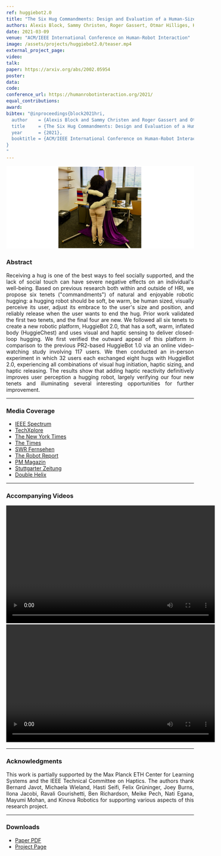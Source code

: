 ```yaml
---
ref: huggiebot2.0
title: "The Six Hug Commandments: Design and Evaluation of a Human-Sized Hugging Robot with Visual and Haptic Perception"
authors: Alexis Block, Sammy Christen, Roger Gassert, Otmar Hilliges, Katherine Kuchenbecker
date: 2021-03-09
venue: "ACM/IEEE International Conference on Human-Robot Interaction"
image: /assets/projects/huggiebot2.0/teaser.mp4
external_project_page: 
video: 
talk: 
paper: https://arxiv.org/abs/2002.05954
poster: 
data: 
code: 
conference_url: https://humanrobotinteraction.org/2021/
equal_contributions: 
award: 
bibtex: "@inproceedings{block2021hri,
  author    = {Alexis Block and Sammy Christen and Roger Gassert and Otmar Hilliges and Katherine J. Kuchenbecker},
  title     = {The Six Hug Commandments: Design and Evaluation of a Human-Sized Hugging Robot with Visual and Haptic Perception},
  year      = {2021},
  booktitle = {ACM/IEEE International Conference on Human-Robot Interaction}
}
"
---
```


<img class="fullcol" src="/assets/projects/huggiebot2.0/huggiebot2.0.png" alt="Teaser-Picture" />
    

<h3>Abstract</h3>
<p align="justify">
Receiving a hug is one of the best ways to feel socially supported, and the lack of social touch can have severe negative effects on an individual's well-being. Based on previous research both within and outside of HRI, we propose six tenets ("commandments") of natural and enjoyable robotic hugging: a hugging robot should be soft, be warm, be human sized, visually perceive its user, adjust its embrace to the user's size and position, and reliably release when the user wants to end the hug. Prior work validated the first two tenets, and the final four are new. We followed all six tenets to create a new robotic platform, HuggieBot 2.0, that has a soft, warm, inflated body (HuggieChest) and uses visual and haptic sensing to deliver closed-loop hugging. We first verified the outward appeal of this platform in comparison to the previous PR2-based HuggieBot 1.0 via an online video-watching study involving 117 users. We then conducted an in-person experiment in which 32 users each exchanged eight hugs with HuggieBot 2.0, experiencing all combinations of visual hug initiation, haptic sizing, and haptic releasing. The results show that adding haptic reactivity definitively improves user perception a hugging robot, largely verifying our four new tenets and illuminating several interesting opportunities for further improvement.</p>
<hr />
    

<h3>Media Coverage</h3>
<ul class="bullets">
    <li> <a a class="a-text-ext" href="https://spectrum.ieee.org/robot-hugs" target="_blank"> IEEE Spectrum </a></li>
    <li> <a a class="a-text-ext" href="https://techxplore.com/news/2021-02-huggiebot-soft-human-size-robot-users.html" target="_blank"> TechXplore </a></li>
    <li> <a a class="a-text-ext" href="https://www.nytimes.com/2020/10/16/well/live/hugs-hugging-pandemic.html" target="_blank"> The New York Times</a></li>
    <li> <a a class="a-text-ext" href="https://www.thetimes.co.uk/article/strong-and-non-clingy-robots-give-the-best-hugs-study-reveals-huggiebot-pdx566xk0" target="_blank"> The Times </a></li>
    <li> <a a class="a-text-ext" href="https://www.swrfernsehen.de/landesschau-bw/landesschau-baden-wuerttemberg-vom-1512021-100.html" target="_blank"> SWR Fernsehen </a></li>
    <li> <a a class="a-text-ext" href="https://www.therobotreport.com/eth-zurich-human-machine-trust-robotic-hug/?fbclid=IwAR2A7oYl0jmgxCG3mp3uc4kfKIRTDlARnesb3TRz6XsTsvdyIzpcxM7q9ik"> The Robot Report </a></li>
    <li> <a a class="a-text-ext" href="https://ait.ethz.ch/projects/2021/huggiebot2.0/downloads/pm_huggiebot.pdf"> PM Magazin </a></li>
    <li> <a a class="a-text-ext" href="https://ait.ethz.ch/projects/2021/huggiebot2.0/downloads/stuttgart_news.pdf"> Stuttgarter Zeitung </a></li>
    <li> <a a class="a-text-ext" href="https://ait.ethz.ch/projects/2021/huggiebot2.0/downloads/doublehelix.pdf"> Double Helix </a></li>
</ul>
<hr />


<h3>Accompanying Videos</h3>
<div class="video" align="center">
<video width="560" height="315" src="https://files.ait.ethz.ch/projects/huggiebot2.0/downloads/huggiebot_1.mp4" frameborder="0" allowfullscreen controls></video>
</div>
<div class="video" align="center">
<video width="560" height="315" src="https://files.ait.ethz.ch/projects/huggiebot2.0/downloads/huggiebot_2.mp4" frameborder="0" allowfullscreen controls></video>
</div>
<hr />
    

<h3>Acknowledgments</h3>
<p align="justify">
This work is partially supported by the Max Planck ETH Center for Learning Systems and the IEEE Technical Committee on Haptics. The authors thank Bernard Javot, Michaela Wieland, Hasti Seifi, Felix Grüninger, Joey Burns, Ilona Jacobi, Ravali Gourishetti, Ben Richardson, Meike Pech, Nati Egana, Mayumi Mohan, and Kinova Robotics for supporting various aspects of this research project.
</p>
<hr />
    

<h3>Downloads</h3>
<ul class="linklist">
    <li class="a-pdf"><a title="Paper PDF" href="https://files.ait.ethz.ch/projects/huggiebot2.0/downloads/Block21-HRI-Commandments.pdf">Paper PDF</a></li>
    <li class="a-cod"><a title="Project Page" href="https://hi.is.mpg.de/research_projects/huggiebot-2-0-a-more-huggable-robot">Project Page</a></li>
</ul>